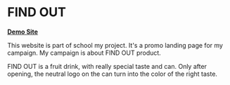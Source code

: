 <h1>FIND OUT</h1>

**[Demo Site](https://pslib-cz.github.io/2020l4web-campaign-RichardKomnacky/)**

This website is part of school my project.
It's a promo landing page for my campaign.
My campaign is about FIND OUT product.

FIND OUT is a fruit drink, with really special taste and can.
Only after opening, the neutral logo on the can turn into the color of the right taste.






